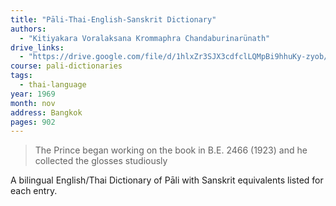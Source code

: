 ```yaml
---
title: "Pāli-Thai-English-Sanskrit Dictionary"
authors:
  - "Kitiyakara Voralaksana Krommaphra Chandaburinarünath"
drive_links:
  - "https://drive.google.com/file/d/1hlxZr3SJX3cdfclLQMpBi9hhuKy-zyob/view?usp=drivesdk"
course: pali-dictionaries
tags:
  - thai-language
year: 1969
month: nov
address: Bangkok
pages: 902
---
```


> The Prince began working on the book in B.E. 2466 (1923) and he collected the glosses studiously

A bilingual English/Thai Dictionary of Pāli with Sanskrit equivalents listed for each entry.
